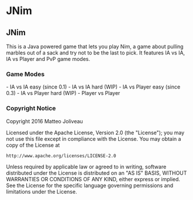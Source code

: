 # JNim

<h2>JNim</h2>
This is a Java powered game that lets you play Nim, a game about pulling marbles out of a sack and try not to be the last to pick.
It features IA vs IA, IA vs Player and PvP game modes.

<h3>Game Modes</h3>
- IA vs IA easy (since 0.1)
- IA vs IA hard (WIP)
- IA vs Player easy (since 0.3)
- IA vs Player hard (WIP)
- Player vs Player 

<h3>Copyright Notice</h3>
Copyright 2016 Matteo Joliveau

Licensed under the Apache License, Version 2.0 (the "License");
you may not use this file except in compliance with the License.
You may obtain a copy of the License at

    http://www.apache.org/licenses/LICENSE-2.0

Unless required by applicable law or agreed to in writing, software
distributed under the License is distributed on an "AS IS" BASIS,
WITHOUT WARRANTIES OR CONDITIONS OF ANY KIND, either express or implied.
See the License for the specific language governing permissions and
limitations under the License.

